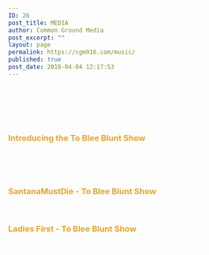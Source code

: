 ```yaml
---
ID: 26
post_title: MEDIA
author: Common Ground Media
post_excerpt: ""
layout: page
permalink: https://cgm916.com/music/
published: true
post_date: 2018-04-04 12:17:53
---
```

<section id="music_header_content" class="jolpai-main-section  jolpai-section-778470105c4e35f24d87698ce898b8d8">
<div class="bg-youtube"></div>
<div class="jolpai-section-wrapper">
<div class="fw-container-fluid">
<div class="fw-row">
<div class="fw-col-xs-12">
<div class="jolpai-textblock-section music_header_text">
<div class="jolpai-textblock jolpai-textblock-8a6b749546136235a3a7aa0b5adf4782">
<h1 style="text-align: center"><span style="color: #ffffff">Our Media</span></h1>
<p style="text-align: center"><span style="color: #ffffff">Talented Local Artists, Producers, and DJ's
</span></p>


</div>
</div>
</div>
</div>
</div>
</div>
</section>
<section id="music_content_section" class="jolpai-main-section  jolpai-section-499f6ded9c496ed342131ba22a336f33">
<div class="jolpai-section-wrapper">
<div class="fw-container">
<div class="fw-row">
<div class="fw-col-xs-12 fw-col-sm-6">
<div class="video-wrapper shortcode-container"></div>
</div>
<div class="fw-col-xs-12 fw-col-sm-6">
<div class="jolpai-textblock-section music_content_video_one_text">
<div class="jolpai-textblock jolpai-textblock-e600ec1303f5c607b66a803b3eb2578d">
<h3><span style="color: #e3a52d">Introducing the To Blee Blunt Show
</span></h3>
<span style="color: #ffffff">Official Video - C-Plus</span>

<span style="color: #ffffff">&nbsp;</span>

</div>
</div>
</div>
</div>
</div>
</div>
</section>
<section class="jolpai-main-section  jolpai-section-54075b6868b49b5c22593294a9fdb963">
<div class="jolpai-section-wrapper">
<div class="fw-container">
<div class="fw-row">
<div class="fw-col-xs-12 fw-col-sm-6">
<div class="jolpai-textblock-section music_content_video_two_text">
<div class="jolpai-textblock jolpai-textblock-cb2335e7f5944ebd07cc82ad431829bb">
<h3 class="title style-scope ytd-video-primary-info-renderer"><span style="color: #e3a52d">SantanaMustDie - To Blee Blunt Show
</span></h3>
<span style="color: #ffffff">Official Video
</span>

</div>
</div>
</div>
<div class="fw-col-xs-12 fw-col-sm-6">
<div class="video-wrapper shortcode-container"></div>
</div>
</div>
</div>
</div>
</section>
<section class="jolpai-main-section  jolpai-section-c108e51bf3aba037722cded202297761">
<div class="jolpai-section-wrapper">
<div class="fw-container">
<div class="fw-row">
<div class="fw-col-xs-12 fw-col-sm-6">
<div class="video-wrapper shortcode-container"></div>
</div>
<div class="fw-col-xs-12 fw-col-sm-6">
<div class="jolpai-textblock-section music_content_video_two_text">
<div class="jolpai-textblock jolpai-textblock-f532488600cef075b90d99241af6684b">
<h3 class="title style-scope ytd-video-primary-info-renderer"><span style="color: #e3a52d">Ladies First - To Blee Blunt Show
</span></h3>
<span style="color: #ffffff">Official Video
</span>

</div>
</div>
</div>
</div>
</div>
</div>
</section><!-- 2fee46e1b4a82a8fcc82147048b22bd0 -->